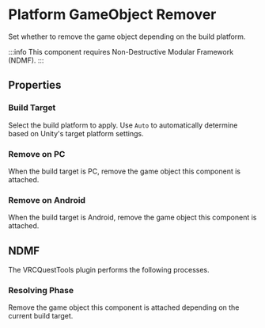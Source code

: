 # Platform GameObject Remover

Set whether to remove the game object depending on the build platform.

:::info
This component requires Non-Destructive Modular Framework (NDMF).
:::

## Properties

### Build Target

Select the build platform to apply.
Use `Auto` to automatically determine based on Unity's target platform settings.

### Remove on PC

When the build target is PC, remove the game object this component is attached.

### Remove on Android

When the build target is Android, remove the game object this component is attached.

## NDMF

The VRCQuestTools plugin performs the following processes.

### Resolving Phase

Remove the game object this component is attached depending on the current build target.
